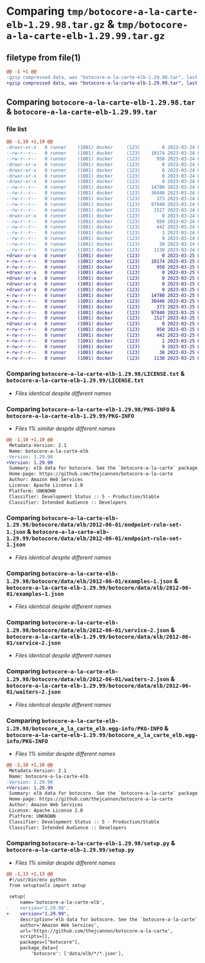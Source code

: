 # Comparing `tmp/botocore-a-la-carte-elb-1.29.98.tar.gz` & `tmp/botocore-a-la-carte-elb-1.29.99.tar.gz`

## filetype from file(1)

```diff
@@ -1 +1 @@
-gzip compressed data, was "botocore-a-la-carte-elb-1.29.98.tar", last modified: Fri Mar 24 01:24:20 2023, max compression
+gzip compressed data, was "botocore-a-la-carte-elb-1.29.99.tar", last modified: Sat Mar 25 01:22:42 2023, max compression
```

## Comparing `botocore-a-la-carte-elb-1.29.98.tar` & `botocore-a-la-carte-elb-1.29.99.tar`

### file list

```diff
@@ -1,19 +1,19 @@
-drwxr-xr-x   0 runner    (1001) docker     (123)        0 2023-03-24 01:24:20.457950 botocore-a-la-carte-elb-1.29.98/
--rw-r--r--   0 runner    (1001) docker     (123)    10174 2023-03-24 01:24:20.000000 botocore-a-la-carte-elb-1.29.98/LICENSE.txt
--rw-r--r--   0 runner    (1001) docker     (123)      950 2023-03-24 01:24:20.457950 botocore-a-la-carte-elb-1.29.98/PKG-INFO
-drwxr-xr-x   0 runner    (1001) docker     (123)        0 2023-03-24 01:24:20.457950 botocore-a-la-carte-elb-1.29.98/botocore/
-drwxr-xr-x   0 runner    (1001) docker     (123)        0 2023-03-24 01:24:20.457950 botocore-a-la-carte-elb-1.29.98/botocore/data/
-drwxr-xr-x   0 runner    (1001) docker     (123)        0 2023-03-24 01:24:20.457950 botocore-a-la-carte-elb-1.29.98/botocore/data/elb/
-drwxr-xr-x   0 runner    (1001) docker     (123)        0 2023-03-24 01:24:20.457950 botocore-a-la-carte-elb-1.29.98/botocore/data/elb/2012-06-01/
--rw-r--r--   0 runner    (1001) docker     (123)    14780 2023-03-24 01:23:57.000000 botocore-a-la-carte-elb-1.29.98/botocore/data/elb/2012-06-01/endpoint-rule-set-1.json
--rw-r--r--   0 runner    (1001) docker     (123)    30446 2023-03-24 01:23:57.000000 botocore-a-la-carte-elb-1.29.98/botocore/data/elb/2012-06-01/examples-1.json
--rw-r--r--   0 runner    (1001) docker     (123)      373 2023-03-24 01:23:57.000000 botocore-a-la-carte-elb-1.29.98/botocore/data/elb/2012-06-01/paginators-1.json
--rw-r--r--   0 runner    (1001) docker     (123)    97940 2023-03-24 01:23:57.000000 botocore-a-la-carte-elb-1.29.98/botocore/data/elb/2012-06-01/service-2.json
--rw-r--r--   0 runner    (1001) docker     (123)     1527 2023-03-24 01:23:57.000000 botocore-a-la-carte-elb-1.29.98/botocore/data/elb/2012-06-01/waiters-2.json
-drwxr-xr-x   0 runner    (1001) docker     (123)        0 2023-03-24 01:24:20.457950 botocore-a-la-carte-elb-1.29.98/botocore_a_la_carte_elb.egg-info/
--rw-r--r--   0 runner    (1001) docker     (123)      950 2023-03-24 01:24:20.000000 botocore-a-la-carte-elb-1.29.98/botocore_a_la_carte_elb.egg-info/PKG-INFO
--rw-r--r--   0 runner    (1001) docker     (123)      442 2023-03-24 01:24:20.000000 botocore-a-la-carte-elb-1.29.98/botocore_a_la_carte_elb.egg-info/SOURCES.txt
--rw-r--r--   0 runner    (1001) docker     (123)        1 2023-03-24 01:24:20.000000 botocore-a-la-carte-elb-1.29.98/botocore_a_la_carte_elb.egg-info/dependency_links.txt
--rw-r--r--   0 runner    (1001) docker     (123)        9 2023-03-24 01:24:20.000000 botocore-a-la-carte-elb-1.29.98/botocore_a_la_carte_elb.egg-info/top_level.txt
--rw-r--r--   0 runner    (1001) docker     (123)       38 2023-03-24 01:24:20.461950 botocore-a-la-carte-elb-1.29.98/setup.cfg
--rw-r--r--   0 runner    (1001) docker     (123)     1130 2023-03-24 01:24:20.000000 botocore-a-la-carte-elb-1.29.98/setup.py
+drwxr-xr-x   0 runner    (1001) docker     (123)        0 2023-03-25 01:22:42.255544 botocore-a-la-carte-elb-1.29.99/
+-rw-r--r--   0 runner    (1001) docker     (123)    10174 2023-03-25 01:22:42.000000 botocore-a-la-carte-elb-1.29.99/LICENSE.txt
+-rw-r--r--   0 runner    (1001) docker     (123)      950 2023-03-25 01:22:42.255544 botocore-a-la-carte-elb-1.29.99/PKG-INFO
+drwxr-xr-x   0 runner    (1001) docker     (123)        0 2023-03-25 01:22:42.255544 botocore-a-la-carte-elb-1.29.99/botocore/
+drwxr-xr-x   0 runner    (1001) docker     (123)        0 2023-03-25 01:22:42.255544 botocore-a-la-carte-elb-1.29.99/botocore/data/
+drwxr-xr-x   0 runner    (1001) docker     (123)        0 2023-03-25 01:22:42.255544 botocore-a-la-carte-elb-1.29.99/botocore/data/elb/
+drwxr-xr-x   0 runner    (1001) docker     (123)        0 2023-03-25 01:22:42.255544 botocore-a-la-carte-elb-1.29.99/botocore/data/elb/2012-06-01/
+-rw-r--r--   0 runner    (1001) docker     (123)    14780 2023-03-25 01:22:12.000000 botocore-a-la-carte-elb-1.29.99/botocore/data/elb/2012-06-01/endpoint-rule-set-1.json
+-rw-r--r--   0 runner    (1001) docker     (123)    30446 2023-03-25 01:22:12.000000 botocore-a-la-carte-elb-1.29.99/botocore/data/elb/2012-06-01/examples-1.json
+-rw-r--r--   0 runner    (1001) docker     (123)      373 2023-03-25 01:22:12.000000 botocore-a-la-carte-elb-1.29.99/botocore/data/elb/2012-06-01/paginators-1.json
+-rw-r--r--   0 runner    (1001) docker     (123)    97940 2023-03-25 01:22:12.000000 botocore-a-la-carte-elb-1.29.99/botocore/data/elb/2012-06-01/service-2.json
+-rw-r--r--   0 runner    (1001) docker     (123)     1527 2023-03-25 01:22:12.000000 botocore-a-la-carte-elb-1.29.99/botocore/data/elb/2012-06-01/waiters-2.json
+drwxr-xr-x   0 runner    (1001) docker     (123)        0 2023-03-25 01:22:42.255544 botocore-a-la-carte-elb-1.29.99/botocore_a_la_carte_elb.egg-info/
+-rw-r--r--   0 runner    (1001) docker     (123)      950 2023-03-25 01:22:42.000000 botocore-a-la-carte-elb-1.29.99/botocore_a_la_carte_elb.egg-info/PKG-INFO
+-rw-r--r--   0 runner    (1001) docker     (123)      442 2023-03-25 01:22:42.000000 botocore-a-la-carte-elb-1.29.99/botocore_a_la_carte_elb.egg-info/SOURCES.txt
+-rw-r--r--   0 runner    (1001) docker     (123)        1 2023-03-25 01:22:42.000000 botocore-a-la-carte-elb-1.29.99/botocore_a_la_carte_elb.egg-info/dependency_links.txt
+-rw-r--r--   0 runner    (1001) docker     (123)        9 2023-03-25 01:22:42.000000 botocore-a-la-carte-elb-1.29.99/botocore_a_la_carte_elb.egg-info/top_level.txt
+-rw-r--r--   0 runner    (1001) docker     (123)       38 2023-03-25 01:22:42.255544 botocore-a-la-carte-elb-1.29.99/setup.cfg
+-rw-r--r--   0 runner    (1001) docker     (123)     1130 2023-03-25 01:22:42.000000 botocore-a-la-carte-elb-1.29.99/setup.py
```

### Comparing `botocore-a-la-carte-elb-1.29.98/LICENSE.txt` & `botocore-a-la-carte-elb-1.29.99/LICENSE.txt`

 * *Files identical despite different names*

### Comparing `botocore-a-la-carte-elb-1.29.98/PKG-INFO` & `botocore-a-la-carte-elb-1.29.99/PKG-INFO`

 * *Files 1% similar despite different names*

```diff
@@ -1,10 +1,10 @@
 Metadata-Version: 2.1
 Name: botocore-a-la-carte-elb
-Version: 1.29.98
+Version: 1.29.99
 Summary: elb data for botocore. See the `botocore-a-la-carte` package for more info.
 Home-page: https://github.com/thejcannon/botocore-a-la-carte
 Author: Amazon Web Services
 License: Apache License 2.0
 Platform: UNKNOWN
 Classifier: Development Status :: 5 - Production/Stable
 Classifier: Intended Audience :: Developers
```

### Comparing `botocore-a-la-carte-elb-1.29.98/botocore/data/elb/2012-06-01/endpoint-rule-set-1.json` & `botocore-a-la-carte-elb-1.29.99/botocore/data/elb/2012-06-01/endpoint-rule-set-1.json`

 * *Files identical despite different names*

### Comparing `botocore-a-la-carte-elb-1.29.98/botocore/data/elb/2012-06-01/examples-1.json` & `botocore-a-la-carte-elb-1.29.99/botocore/data/elb/2012-06-01/examples-1.json`

 * *Files identical despite different names*

### Comparing `botocore-a-la-carte-elb-1.29.98/botocore/data/elb/2012-06-01/service-2.json` & `botocore-a-la-carte-elb-1.29.99/botocore/data/elb/2012-06-01/service-2.json`

 * *Files identical despite different names*

### Comparing `botocore-a-la-carte-elb-1.29.98/botocore/data/elb/2012-06-01/waiters-2.json` & `botocore-a-la-carte-elb-1.29.99/botocore/data/elb/2012-06-01/waiters-2.json`

 * *Files identical despite different names*

### Comparing `botocore-a-la-carte-elb-1.29.98/botocore_a_la_carte_elb.egg-info/PKG-INFO` & `botocore-a-la-carte-elb-1.29.99/botocore_a_la_carte_elb.egg-info/PKG-INFO`

 * *Files 1% similar despite different names*

```diff
@@ -1,10 +1,10 @@
 Metadata-Version: 2.1
 Name: botocore-a-la-carte-elb
-Version: 1.29.98
+Version: 1.29.99
 Summary: elb data for botocore. See the `botocore-a-la-carte` package for more info.
 Home-page: https://github.com/thejcannon/botocore-a-la-carte
 Author: Amazon Web Services
 License: Apache License 2.0
 Platform: UNKNOWN
 Classifier: Development Status :: 5 - Production/Stable
 Classifier: Intended Audience :: Developers
```

### Comparing `botocore-a-la-carte-elb-1.29.98/setup.py` & `botocore-a-la-carte-elb-1.29.99/setup.py`

 * *Files 1% similar despite different names*

```diff
@@ -1,13 +1,13 @@
 #!/usr/bin/env python
 from setuptools import setup
 
 setup(
     name='botocore-a-la-carte-elb',
-    version="1.29.98",
+    version="1.29.99",
     description='elb data for botocore. See the `botocore-a-la-carte` package for more info.',
     author='Amazon Web Services',
     url='https://github.com/thejcannon/botocore-a-la-carte',
     scripts=[],
     packages=["botocore"],
     package_data={
         'botocore': ['data/elb/*/*.json'],
```


